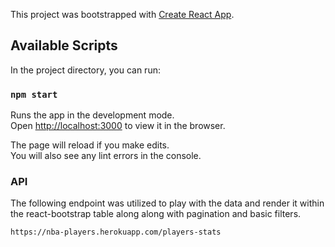 This project was bootstrapped with [Create React App](https://github.com/facebook/create-react-app).

## Available Scripts

In the project directory, you can run:

### `npm start`

Runs the app in the development mode.<br />
Open [http://localhost:3000](http://localhost:3000) to view it in the browser.

The page will reload if you make edits.<br />
You will also see any lint errors in the console.

### API

The following endpoint was utilized to play with the data and render it within the react-bootstrap table along along with pagination and basic filters.<br />

```
https://nba-players.herokuapp.com/players-stats
```
